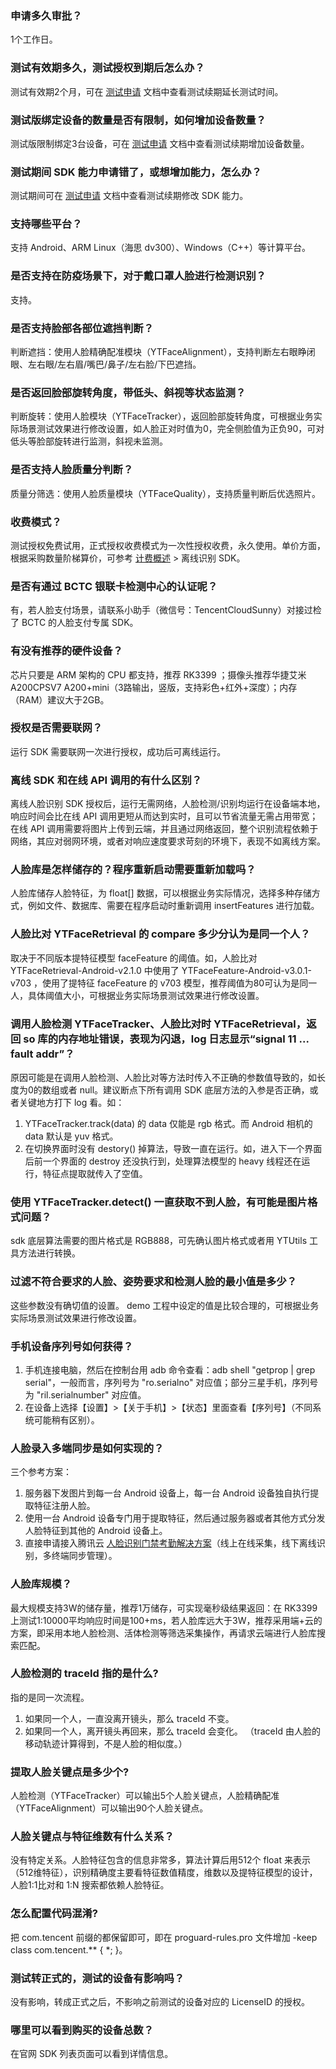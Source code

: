 ### 申请多久审批？
1个工作日。

### 测试有效期多久，测试授权到期后怎么办？
测试有效期2个月，可在 [测试申请](https://cloud.tencent.com/document/product/867/44385) 文档中查看测试续期延长测试时间。

### 测试版绑定设备的数量是否有限制，如何增加设备数量？
测试版限制绑定3台设备，可在 [测试申请](https://cloud.tencent.com/document/product/867/44385) 文档中查看测试续期增加设备数量。

### 测试期间 SDK 能力申请错了，或想增加能力，怎么办？
测试期间可在 [测试申请](https://cloud.tencent.com/document/product/867/44385) 文档中查看测试续期修改 SDK 能力。

### 支持哪些平台？
支持 Android、ARM Linux（海思 dv300）、Windows（C++）等计算平台。

### 是否支持在防疫场景下，对于戴口罩人脸进行检测识别？
支持。

### 是否支持脸部各部位遮挡判断？
判断遮挡：使用人脸精确配准模块（YTFaceAlignment），支持判断左右眼睁闭眼、左右眼/左右眉/嘴巴/鼻子/左右脸/下巴遮挡。

### 是否返回脸部旋转角度，带低头、斜视等状态监测？
判断旋转：使用人脸模块（YTFaceTracker），返回脸部旋转角度，可根据业务实际场景测试效果进行修改设置，如人脸正对时值为0，完全侧脸值为正负90，可对低头等脸部旋转进行监测，斜视未监测。

### 是否支持人脸质量分判断？
质量分筛选：使用人脸质量模块（YTFaceQuality），支持质量判断后优选照片。

### 收费模式？
测试授权免费试用，正式授权收费模式为一次性授权收费，永久使用。单价方面，根据采购数量阶梯算价，可参考
[计费概述](https://cloud.tencent.com/document/product/867/17640) > 离线识别 SDK。

### 是否有通过 BCTC 银联卡检测中心的认证呢？
有，若人脸支付场景，请联系小助手（微信号：TencentCloudSunny）对接过检了 BCTC 的人脸支付专属 SDK。

### 有没有推荐的硬件设备？
芯片只要是 ARM 架构的 CPU 都支持，推荐 RK3399 ；摄像头推荐华捷艾米 A200CPSV7 A200+mini（3路输出，竖版，支持彩色+红外+深度）；内存（RAM）建议大于2GB。

### 授权是否需要联网？
运行 SDK 需要联网一次进行授权，成功后可离线运行。

### 离线 SDK 和在线 API 调用的有什么区别？
离线人脸识别 SDK 授权后，运行无需网络，人脸检测/识别均运行在设备端本地，响应时间会比在线 API 调用更短从而达到实时，且可以节省流量无需占用带宽；在线 API 调用需要将图片上传到云端，并且通过网络返回，整个识别流程依赖于网络，其应对弱网环境，或者对响应速度要求苛刻的环境下，表现不如离线方案。

### 人脸库是怎样储存的？程序重新启动需要重新加载吗？
人脸库储存人脸特征，为 float[] 数据，可以根据业务实际情况，选择多种存储方式，例如文件、数据库、需要在程序启动时重新调用 insertFeatures 进行加载。

### 人脸比对 YTFaceRetrieval 的 compare 多少分认为是同一个人？
取决于不同版本提特征模型 faceFeature 的阈值。如，人脸比对 YTFaceRetrieval-Android-v2.1.0 中使用了 YTFaceFeature-Android-v3.0.1-v703 ，使用了提特征 faceFeature 的 v703 模型，推荐阈值为80可认为是同一人，具体阈值大小，可根据业务实际场景测试效果进行修改设置。

### 调用人脸检测 YTFaceTracker、人脸比对时 YTFaceRetrieval，返回 so 库的内存地址错误，表现为闪退，log 日志显示“signal 11 ... fault addr”？
原因可能是在调用人脸检测、人脸比对等方法时传入不正确的参数值导致的，如长度为0的数组或者 null。建议断点下所有调用 SDK 底层方法的入参是否正确，或者关键地方打下 log 看。如：
1. YTFaceTracker.track(data) 的 data 仅能是 rgb 格式。而 Android 相机的 data 默认是 yuv 格式。
2. 在切换界面时没有 destory() 掉算法，导致一直在运行。如，进入下一个界面后前一个界面的 destroy 还没执行到，处理算法模型的 heavy 线程还在运行，特征点提取就传入了空值。

### 使用 YTFaceTracker.detect() 一直获取不到人脸，有可能是图片格式问题？
sdk 底层算法需要的图片格式是 RGB888，可先确认图片格式或者用 YTUtils 工具方法进行转换。

### 过滤不符合要求的人脸、姿势要求和检测人脸的最小值是多少？
这些参数没有确切值的设置。 demo 工程中设定的值是比较合理的，可根据业务实际场景测试效果进行修改设置。

### 手机设备序列号如何获得？
1. 手机连接电脑，然后在控制台用 adb 命令查看：adb shell "getprop | grep serial"，一般而言，序列号为 "ro.serialno" 对应值；部分三星手机，序列号为 "ril.serialnumber" 对应值。
2. 在设备上选择【设置】>【关于手机】>【状态】里面查看【序列号】（不同系统可能稍有区别）。

### 人脸录入多端同步是如何实现的？
三个参考方案：
1. 服务器下发图片到每一台 Android 设备上，每一台 Android 设备独自执行提取特征注册人脸。
2. 使用一台 Android 设备专门用于提取特征，然后通过服务器或者其他方式分发人脸特征到其他的 Android 设备上。
3. 直接申请接入腾讯云 [人脸识别门禁考勤解决方案](https://cloud.tencent.com/solution/face-access)（线上在线采集，线下离线识别，多终端同步管理）。

### 人脸库规模？
最大规模支持3W的储存量，推荐1万储存，可实现毫秒级结果返回：在 RK3399 上测试1:10000平均响应时间是100+ms，若人脸库远大于3W，推荐采用端+云的方案，即采用本地人脸检测、活体检测等筛选采集操作，再请求云端进行人脸库搜索匹配。

### 人脸检测的 traceId 指的是什么?
指的是同一次流程。 
1. 如果同一个人，一直没离开镜头，那么 traceId 不变。
2. 如果同一个人，离开镜头再回来，那么 traceId 会变化。
（traceId 由人脸的移动轨迹计算得到，不是人脸的相似度。）

### 提取人脸关键点是多少个?
人脸检测（YTFaceTracker）可以输出5个人脸关键点，人脸精确配准（YTFaceAlignment）可以输出90个人脸关键点。

### 人脸关键点与特征维数有什么关系？
没有特定关系。人脸特征包含的信息非常多，算法计算后用512个 float 来表示（512维特征），识别精确度主要看特征数值精度，维数以及提特征模型的设计，人脸1:1比对和 1:N 搜索都依赖人脸特征。

### 怎么配置代码混淆?
把 com.tencent 前缀的都保留即可，即在 proguard-rules.pro 文件增加 -keep class com.tencent.** { *; }。

### 测试转正式的，测试的设备有影响吗？
没有影响，转成正式之后，不影响之前测试的设备对应的 LicenseID 的授权。

### 哪里可以看到购买的设备总数？
在官网 SDK 列表页面可以看到详情信息。
